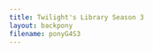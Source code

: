 ```yaml
---
title: Twilight's Library Season 3
layout: backpony
filename: ponyG4S3
--- 
```

<script>
          document.addEventListener('DOMContentLoaded',function(){
    var requestURL = "https://raw.githubusercontent.com/linbei9487/linbei9487.github.io/main/src/json/S3.json"
        var request = new XMLHttpRequest();
        request.open('GET', requestURL);
        // request.responseType = 'json';
        request.send();
        request.onload = function() {
            var pro = document.createElement('h1');
            pro.id=("progress")
            document.getElementById("divc").insertAdjacentElement("afterbegin",pro)
            loaded = 0;
            document.getElementById("progress").innerHTML=("載入中"+ 0 +"%")
            var data2 = JSON.parse(request.responseText);
            var step;
            var element = document.getElementById("content");
            var previous = document.createElement('h1');
            previous.innerHTML=("回到上一季")
            var perlin = document.createElement('a');
            perlin.innerHTML=("點擊此處")
            perlin.href =((data2.pre));
            perlin.id = ("per");
            if ((data2.pre)===""){           
            }else{
                element.insertAdjacentElement("afterbegin", perlin);
                element.insertAdjacentElement("afterbegin", previous);
            }
            var toptxt = document.createElement('p');
                toptxt.innerHTML =((data2.toptxt));
                toptxt.id = ("toptxt");    
            if ((data2.toptxt)===""){           
            }else{
                element.insertAdjacentElement("beforeend", toptxt);
            }
            // console.log((data2.episode.length))
            for (step=0; step < (data2.episode.length) ; step++){
                var tit = document.createElement('h1');
                tit.innerHTML =("S"+(data2.season)+"E"+ (data2.episode[step].index));
                tit.id = ("tit"+ step);
                var nam = document.createElement('h2');
                nam.innerHTML =((data2.episode[step].name));
                nam.id = ("nam"+ step);
                if ((data2.episode[step].texttop)===""){           
                }else{
                    var texttop = document.createElement('p');
                    texttop.innerHTML =((data2.episode[step].texttop));
                    texttop.id = ("textt"+ step);    
                }
                var img1 =document.createElement('img');
                img1.src =(data2.episode[step].img1);
                img1.id=("img1"+ step)
                var img2 =document.createElement('img');
                img2.src =(data2.episode[step].img2);
                img2.id=("img2"+ step)
                var img3 =document.createElement('img');
                img3.src =(data2.episode[step].img3);
                img3.id=("img3"+ step)
                var img4 =document.createElement('img');
                img4.src =(data2.episode[step].img4);
                img4.id=("img4"+ step)
                if ((data2.episode[step].textend)===""){           
                }else{
                    var textend = document.createElement('p');
                    textend.innerHTML =((data2.episode[step].textend));
                    textend.id = ("texte"+ step);    
                }
                var eqe = document.createElement('h2');
                eqe.innerHTML =("進入小馬國");
                eqe.id = ("eqe"+ step);
                var lin = document.createElement('a');
                lin.innerHTML=("點擊此處")
                lin.href =((data2.episode[step].link));
                lin.id = ("lin"+ step);
                var par = document.createElement('p');
                par.innerHTML =("Password: "+ (data2.episode[step].pw));
                par.id = ("p"+ step);
                var vid = document.createElement('iframe');
                vid.src = (data2.episode[step].vid);
                vid.referrerPolicy = "no-referrer-when-downgrade"
                vid.allowFullscreen = "true"
                vid.id = ("m"+ step);
                vid.onload=vidload;
                if ((data2.episode[step].after)===""){           
                }else{
                    var after = document.createElement('p');
                    after.innerHTML =((data2.episode[step].after));
                    after.id = ("after"+ step);    
                }
                var element = document.getElementById("content");
                element.insertAdjacentElement("beforeend", tit);
                element.insertAdjacentElement("beforeend", nam);
                if ((data2.episode[step].texttop)===""){           
                }else{
                    element.insertAdjacentElement("beforeend", texttop);
                }
                element.insertAdjacentElement("beforeend", img1);
                element.insertAdjacentElement("beforeend", img2);
                element.insertAdjacentElement("beforeend", img3);
                element.insertAdjacentElement("beforeend", img4);
                if ((data2.episode[step].textend)===""){           
                }else{
                    element.insertAdjacentElement("beforeend", textend);
                }
                element.insertAdjacentElement("beforeend", eqe);
                element.insertAdjacentElement("beforeend", lin);
                element.insertAdjacentElement("beforeend", par);
                element.insertAdjacentElement("beforeend", vid);
                if ((data2.episode[step].after)===""){           
                }else{
                    element.insertAdjacentElement("beforeend", after);
                }
                // ,nam,img1,img2,img3,img4,eqe,lin,par,vid
                // document.getElementById("p"+ step).innerHTML =("Password: "+ (data2.episode[step].pw));
                // document.getElementById("m"+ step).src =(data2.episode[step].link);
                }
            var next = document.createElement('h1');
            next.innerHTML=("前往下一季")
            var nextlin = document.createElement('a');
            nextlin.innerHTML=("點擊此處")
            nextlin.href =((data2.next));
            nextlin.id = ("next");
            if ((data2.next)===""){           
            }else{
                element.insertAdjacentElement("beforeend", next);
                element.insertAdjacentElement("beforeend", nextlin);
            }
            var footer = document.querySelector('#content footer');
            element.insertAdjacentElement("beforeend", footer);
            
            
            function vidload(){
                loaded++
                var sta = ((loaded / (data2.episode.length))*100)
                sta=sta.toFixed(2)
                document.getElementById("progress").innerHTML=("載入中"+ sta +"%")
                if (sta == 100)
                {document.getElementById("progress").style.display = "none"}
            }
        };
    
    })
</script>
